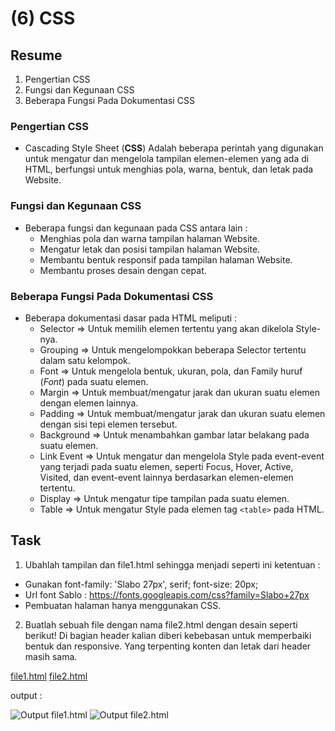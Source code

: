 # (6) CSS

## Resume
1. Pengertian CSS
2. Fungsi dan Kegunaan CSS
3. Beberapa Fungsi Pada Dokumentasi CSS

### Pengertian CSS
* Cascading Style Sheet (**CSS**) Adalah beberapa perintah yang digunakan untuk mengatur dan mengelola tampilan elemen-elemen yang ada di HTML, berfungsi untuk menghias pola, warna, bentuk, dan letak pada Website.

### Fungsi dan Kegunaan CSS
* Beberapa fungsi dan kegunaan pada CSS antara lain :
  + Menghias pola dan warna tampilan halaman Website.
  + Mengatur letak dan posisi tampilan halaman Website.
  + Membantu bentuk responsif pada tampilan halaman Website.
  + Membantu proses desain dengan cepat.

### Beberapa Fungsi Pada Dokumentasi CSS
* Beberapa dokumentasi dasar pada HTML meliputi :
  + Selector    => Untuk memilih elemen tertentu yang akan dikelola Style-nya.
  + Grouping    => Untuk mengelompokkan beberapa Selector tertentu dalam satu kelompok.
  + Font        => Untuk mengelola bentuk, ukuran, pola, dan Family huruf (_Font_) pada suatu elemen.
  + Margin      => Untuk membuat/mengatur jarak dan ukuran suatu elemen dengan elemen lainnya.
  + Padding     => Untuk membuat/mengatur jarak dan ukuran suatu elemen dengan sisi tepi elemen tersebut.
  + Background  => Untuk menambahkan gambar latar belakang pada suatu elemen.
  + Link Event  => Untuk mengatur dan mengelola Style pada event-event yang terjadi pada suatu elemen, seperti Focus, Hover, Active, Visited, dan event-event lainnya berdasarkan elemen-elemen tertentu.
  + Display     => Untuk mengatur tipe tampilan pada suatu elemen.
  + Table       => Untuk mengatur Style pada elemen tag `<table>` pada HTML.

## Task
1. Ubahlah tampilan dan file1.html sehingga menjadi seperti ini ketentuan :
  * Gunakan font-family: 'Slabo 27px', serif; font-size: 20px;
  * Url font Sablo : https://fonts.googleapis.com/css?family=Slabo+27px
  * Pembuatan halaman hanya menggunakan CSS.
2. Buatlah sebuah file dengan nama file2.html dengan desain seperti berikut! Di bagian header kalian diberi kebebasan untuk memperbaiki bentuk dan responsive. Yang terpenting konten dan letak dari header masih sama.

[file1.html](https://github.com/fauzanfadly/VueJS_Fauzan-Fadly/blob/bb9a44f99f7641cd77b4895435c43caa8488747a/2_Version%20Control%20and%20Branch%20Manajement%20(Git)/praktikum/link%20untuk%20github.md)
[file2.html](https://github.com/fauzanfadly/VueJS_Fauzan-Fadly/blob/bb9a44f99f7641cd77b4895435c43caa8488747a/2_Version%20Control%20and%20Branch%20Manajement%20(Git)/praktikum/link%20untuk%20github.md)

output :

![Output file1.html](https://img.freepik.com/free-vector/landing-page-with-laptop_52683-28586.jpg?t=st=1645596016~exp=1645596616~hmac=ed0cf866e413db83f4a263efe8ed8a130dddc1dc22aa81214c8525993cdf9965&w=740)
![Output file2.html](https://img.freepik.com/free-vector/landing-page-with-laptop_52683-28586.jpg?t=st=1645596016~exp=1645596616~hmac=ed0cf866e413db83f4a263efe8ed8a130dddc1dc22aa81214c8525993cdf9965&w=740)